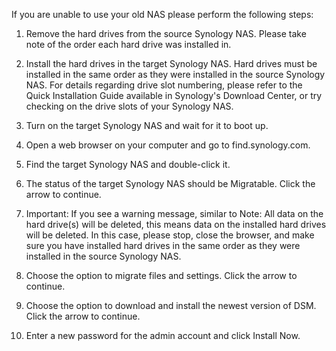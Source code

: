 If you are unable to use your old NAS please perform the following steps:
1. Remove the hard drives from the source Synology NAS. Please take note of the order each hard drive was installed in.

2. Install the hard drives in the target Synology NAS. Hard drives must be installed in the same order as they were installed in the source Synology NAS. For details regarding drive slot numbering, please refer to the Quick Installation Guide available in Synology's Download Center, or try checking on the drive slots of your Synology NAS.

3. Turn on the target Synology NAS and wait for it to boot up.

4. Open a web browser on your computer and go to find.synology.com.
5. Find the target Synology NAS and double-click it.

6. The status of the target Synology NAS should be Migratable. Click the arrow to continue.

7. Important:
If you see a warning message, similar to Note: All data on the hard drive(s) will be deleted, this means data on the installed hard drives will be deleted. In this case, please stop, close the browser, and make sure you have installed hard drives in the same order as they were installed in the source Synology NAS.

8. Choose the option to migrate files and settings. Click the arrow to continue.

9. Choose the option to download and install the newest version of DSM. Click the arrow to continue.

10. Enter a new password for the admin account and click Install Now.